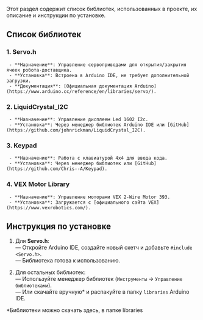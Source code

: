 Этот раздел содержит список библиотек, использованных в проекте, их описание и инструкции по установке.
## Список библиотек

  ### 1. **Servo.h**
     - **Назначение**: Управление сервоприводами для открытия/закрытия ячеек робота-доставщика.
     - **Установка**: Встроена в Arduino IDE, не требует дополнительной загрузки.
     - **Документация**: [Официальная документация Arduino](https://www.arduino.cc/reference/en/libraries/servo/).

  ### 2. **LiquidCrystal_I2C**
     - **Назначение**: Управление дисплеем Led 1602 I2c.
     - **Установка**: Через менеджер библиотек Arduino IDE или [GitHub](https://github.com/johnrickman/LiquidCrystal_I2C).

  ### 3. **Keypad**
     - **Назначение**: Работа с клавиатурой 4x4 для ввода кода.
     - **Установка**: Через менеджер библиотек или [GitHub](https://github.com/Chris--A/Keypad).

  ### 4. **VEX Motor Library**
     - **Назначение**: Управление моторами VEX 2-Wire Motor 393.
     - **Установка**: Загружается с [официального сайта VEX](https://www.vexrobotics.com/).

## Инструкция по установке
  1. Для **Servo.h**:  
     — Откройте Arduino IDE, создайте новый скетч и добавьте `#include <Servo.h>`.  
     — Библиотека готова к использованию.  

  2. Для остальных библиотек:  
     — Используйте менеджер библиотек (`Инструменты` → `Управление библиотеками`).  
     — Или скачайте вручную* и распакуйте в папку `libraries` Arduino IDE.
   
*Библиотеки можно скачать здесь, в папке libraries
